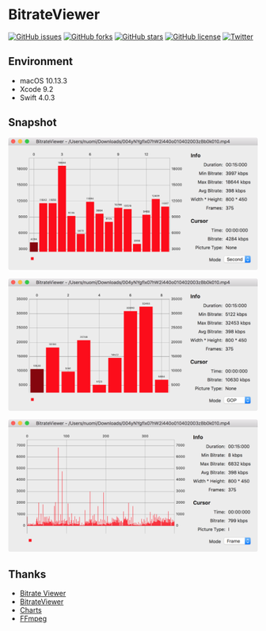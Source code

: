 # BitrateViewer

[![GitHub issues](https://img.shields.io/github/issues/nuomi1/BitrateViewer.svg)](https://github.com/nuomi1/BitrateViewer/issues)
[![GitHub forks](https://img.shields.io/github/forks/nuomi1/BitrateViewer.svg)](https://github.com/nuomi1/BitrateViewer/network)
[![GitHub stars](https://img.shields.io/github/stars/nuomi1/BitrateViewer.svg)](https://github.com/nuomi1/BitrateViewer/stargazers)
[![GitHub license](https://img.shields.io/github/license/nuomi1/BitrateViewer.svg)](https://github.com/nuomi1/BitrateViewer/blob/master/LICENSE.md)
[![Twitter](https://img.shields.io/twitter/url/https/github.com/nuomi1/BitrateViewer.svg?style=social)](https://twitter.com/intent/tweet?text=Wow:&url=https%3A%2F%2Fgithub.com%2Fnuomi1%2FBitrateViewer)

## Environment

- macOS 10.13.3
- Xcode 9.2
- Swift 4.0.3

## Snapshot

![Second](Assets/Second.png)

![GOP](Assets/GOP.png)

![Frame](Assets/Frame.png)

## Thanks

- [Bitrate Viewer](http://www.winhoros.de/docs/bitrate-viewer/)
- [BitrateViewer](https://github.com/galad87/BitrateViewer)
- [Charts](https://github.com/danielgindi/Charts)
- [FFmpeg](https://ffmpeg.org/)
